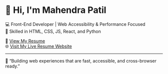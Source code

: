 # 👋 Hi, I'm Mahendra Patil

💻 Front-End Developer | Web Accessibility & Performance Focused  
🚀 Skilled in HTML, CSS, JS, React, and Python  

📄 [View My Resume](./resume.pdf)  
🌐 [Visit My Live Resume Website](https://mahendra497.github.io/resume)

---
💬 “Building web experiences that are fast, accessible, and cross-browser ready.”

